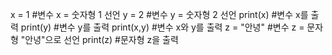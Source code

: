 x = 1 #변수 x = 숫자형 1 선언
y = 2 #변수 y = 숫자형 2 선언
print(x) #변수 x를 출력
print(y) #변수 y를 출력
print(x,y) #변수 x와 y를 출력
z = "안녕" #변수 z = 문자형 "안녕"으로 선언
print(z) #문자형 z을 출력



